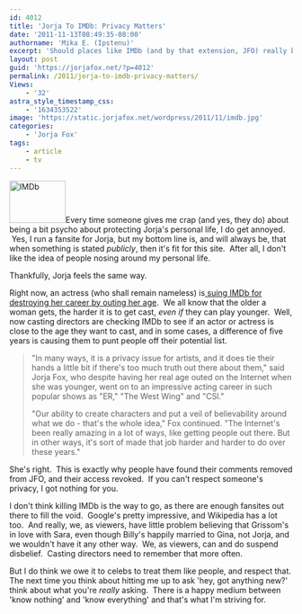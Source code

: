 ```yaml
---
id: 4012
title: 'Jorja To IMDb: Privacy Matters'
date: '2011-11-13T08:49:35-08:00'
authorname: 'Mika E. (Ipstenu)'
excerpt: 'Should places like IMDb (and by that extension, JFO) really be disclosing everything about everyone?'
layout: post
guid: 'https://jorjafox.net/?p=4012'
permalink: /2011/jorja-to-imdb-privacy-matters/
Views:
    - '32'
astra_style_timestamp_css:
    - '1634353522'
image: 'https://static.jorjafox.net/wordpress/2011/11/imdb.jpg'
categories:
    - 'Jorja Fox'
tags:
    - article
    - tv
---
```


<img class="alignleft size-thumbnail wp-image-4013" title="IMDb" src="//static.jorjafox.net/wordpress/2011/11/imdb-210x140.jpg" alt="IMDb" width="100" height="75" />Every time someone gives me crap (and yes, they do) about being a bit psycho about protecting Jorja's personal life, I do get annoyed.  Yes, I run a fansite for Jorja, but my bottom line is, and will always be, that when something is stated _publicly_, then it's fit for this site.  After all, I don't like the idea of people nosing around my personal life.

Thankfully, Jorja feels the same way.

Right now, an actress (who shall remain nameless) is<a href="http://www.dailynews.com/news/ci_19325714"> suing IMDb for destroying her career by outing her age</a>.  We all know that the older a woman gets, the harder it is to get cast, _even if_ they can play younger.  Well, now casting directors are checking IMDb to see if an actor or actress is close to the age they want to cast, and in some cases, a difference of five years is causing them to punt people off their potential list.
<blockquote>"In many ways, it is a privacy issue for artists, and it does tie their hands a little bit if there's too much truth out there about them," said Jorja Fox, who despite having her real age outed on the Internet when she was younger, went on to an impressive acting career in such popular shows as "ER," "The West Wing" and "CSI."

"Our ability to create characters and put a veil of believability around what we do - that's the whole idea," Fox continued. "The Internet's been really amazing in a lot of ways, like getting people out there. But in other ways, it's sort of made that job harder and harder to do over these years."</blockquote>
She's right.  This is exactly why people have found their comments removed from JFO, and their access revoked.  If you can't respect someone's privacy, I got nothing for you.

I don't think killing IMDb is the way to go, as there are enough fansites out there to fill the void.  Google's pretty impressive, and Wikipedia has a lot too.  And really, we, as viewers, have little problem believing that Grissom's in love with Sara, even though Billy's happily married to Gina, not Jorja, and we wouldn't have it any other way.  We, as viewers, can and do suspend disbelief.  Casting directors need to remember that more often.

But I do think we owe it to celebs to treat them like people, and respect that. The next time you think about hitting me up to ask 'hey, got anything new?' think about what you're _really_ asking.  There is a happy medium between 'know nothing' and 'know everything' and that's what I'm striving for.
